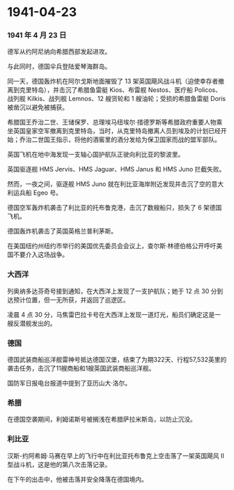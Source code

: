 # 1941-04-23

### 1941 年 4 月 23 日

德军从约阿尼纳向希腊西部发起进攻。

与此同时，德国伞兵登陆爱琴海群岛。

同一天，德国轰炸机在阿尔戈斯地面摧毁了 13
架英国飓风战斗机（迫使幸存者撤离到克里特岛），并击沉了希腊鱼雷艇
Kios、布雷舰 Nestos、医疗船 Policos、战列舰 Kilkis、战列舰 Lemnos、12
艘货轮和 1 艘油轮；受损的希腊鱼雷艇 Doris 被凿沉以避免被捕获。

希腊国王乔治二世、王储保罗、总理埃马纽埃尔·措德罗斯等希腊政府重要人物乘坐英国皇家空军撤离到克里特岛，当时，从克里特岛撤离人员到埃及的计划已经开始；乔治二世国王指示，将他的酒窖里的酒分发给为保卫国家而战的盟军部队。

英国飞机在地中海发现一支轴心国护航队正驶向利比亚的黎波里。

英国驱逐舰 HMS Jervis、HMS Jaguar、HMS Janus 和 HMS Juno 拦截失败。

然而，一夜之间，驱逐舰 HMS Juno
就在利比亚海岸附近发现并击沉了空的意大利运兵船 Egeo 号。

德国空军轰炸机袭击了利比亚的托布鲁克港，击沉了数艘船只，损失了 6
架德国飞机。

德国轰炸机袭击了英国英格兰普利茅斯。

在美国纽约州纽约市举行的美国优先委员会会议上，查尔斯·林德伯格公开呼吁美国不要介入这场战争。

### 大西洋

列奥纳多达芬奇号接到通知，在大西洋上发现了一支护航队；她于 12 点 30
分到达预计位置，但一无所获，并返回了巡逻区。

凌晨 4 点 30
分，马焦雷巴拉卡号在大西洋上发现一道灯光，船员们确定这是一艘反潜舰发出的。

### 德国

德国武装商船巡洋舰雷神号抵达德国汉堡，结束了为期322天、行程57,532英里的袭击任务，击沉了11艘商船和1艘英国武装商船巡洋舰。

国防军日报电台报道中提到了亚历山大·洛尔。

### 希腊

在德国空袭期间，利姆诺斯号被搁浅在希腊萨拉米斯岛，以防止沉没。

### 利比亚

汉斯-约阿希姆·马赛在早上的飞行中在利比亚托布鲁克上空击落了一架英国飓风
II 型战斗机，这是他的第八次击落记录。

在下午的出击中，他被击落并安全降落在德国境内。